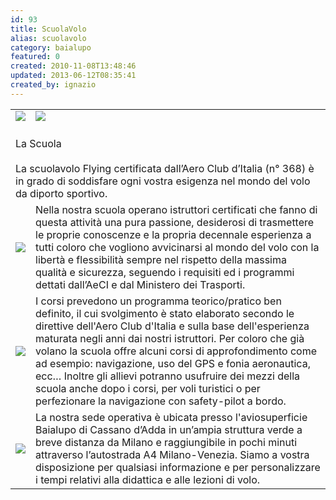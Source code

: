 ```yaml
---
id: 93
title: ScuolaVolo
alias: scuolavolo
category: baialupo
featured: 0
created: 2010-11-08T13:48:46
updated: 2013-06-12T08:35:41
created_by: ignazio
---
```

<table border="0" cellpadding="5">
 <tbody>
  <tr>
   <td>
    <img border="0" src="images/stories/scuolavolo/hill.jpg"/>
    <br/>
   </td>
   <td class="contentheading" valign="top">
    <img border="0" src="images/stories/scuolavolo/questions.gif"/>
    <br/>
   </td>
  </tr>
  <tr>
   <td colspan="2">
    <span class="contentheading">
     <br/>
     La Scuola
     <br/>
    </span>
    <br/>
    La scuolavolo Flying certificata dall’Aero Club d’Italia (n° 368)  è in grado di soddisfare ogni vostra esigenza nel mondo del volo da diporto sportivo.
   </td>
  </tr>
  <tr>
   <td>
    <img border="0" src="images/stories/scuolavolo/instructor.gif"/>
   </td>
   <td valign="top">
    Nella nostra scuola operano istruttori certificati che fanno di questa attività una pura passione, desiderosi di trasmettere le proprie conoscenze e la propria decennale esperienza a tutti coloro che vogliono avvicinarsi al mondo del volo con la libertà e flessibilità sempre nel rispetto della massima qualità e sicurezza, seguendo i requisiti ed i programmi dettati dall’AeCI e dal Ministero dei Trasporti.
   </td>
  </tr>
  <tr>
   <td>
    <img border="0" src="images/stories/scuolavolo/books.jpg"/>
   </td>
   <td valign="top">
    I corsi prevedono un programma teorico/pratico ben definito, il cui svolgimento è stato elaborato secondo le direttive dell'Aero Club d'Italia e sulla base dell'esperienza maturata negli anni dai nostri istruttori. Per coloro che già volano la scuola offre alcuni corsi di approfondimento come ad esempio: navigazione, uso del GPS e fonia aeronautica, ecc… Inoltre gli allievi potranno usufruire dei mezzi della scuola anche dopo i corsi, per voli turistici o per perfezionare la navigazione con safety-pilot a bordo.
   </td>
  </tr>
  <tr>
   <td>
    <img border="0" src="images/stories/scuolavolo/adda.jpg"/>
   </td>
   <td valign="top">
    La nostra sede operativa è ubicata presso l'aviosuperficie  Baialupo di Cassano d’Adda in un’ampia struttura verde a breve distanza da Milano e raggiungibile in pochi minuti attraverso l’autostrada A4 Milano-Venezia. Siamo a vostra disposizione per qualsiasi informazione e per personalizzare i tempi relativi alla didattica e alle lezioni di volo.
   </td>
  </tr>
 </tbody>
</table>
<p>
</p>
